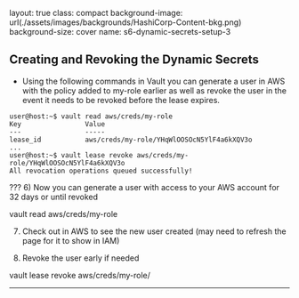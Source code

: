 layout: true
class: compact
background-image: url(./assets/images/backgrounds/HashiCorp-Content-bkg.png)
background-size: cover
name: s6-dynamic-secrets-setup-3

## Creating and Revoking the Dynamic Secrets

- Using the following commands in Vault you can generate a user in AWS with the policy added to my-role earlier as well as revoke the user in the event it needs to be revoked before the lease expires.

```
user@host:~$ vault read aws/creds/my-role
Key                Value
---                -----
lease_id           aws/creds/my-role/YHqWlOOSOcN5YlF4a6kXQV3o
...
user@host:~$ vault lease revoke aws/creds/my-role/YHqWlOOSOcN5YlF4a6kXQV3o
All revocation operations queued successfully!
```

???
6) Now you can generate a user with access to your AWS account for 32 days or until revoked

vault read aws/creds/my-role

7) Check out in AWS to see the new user created (may need to refresh the page for it to show in IAM)

8) Revoke the user early if needed

vault lease revoke aws/creds/my-role/<your-lease-id>

---
